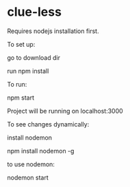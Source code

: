 # clue-less
Requires nodejs installation first.

To set up:

go to download dir 

run npm install

To run:

npm start

Project will be running on localhost:3000

To see changes dynamically:

install nodemon

npm install nodemon -g

to use nodemon:

nodemon start
